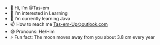 - 👋 Hi, I’m @Tas-em
- 👀 I’m interested in Learning
- 🌱 I’m currently learning Java
- 📫 How to reach me Tas-em-Up@outlook.com
- 😄 Pronouns: He/Him
- ⚡ Fun fact: The moon moves away from you about 3.8 cm every year
